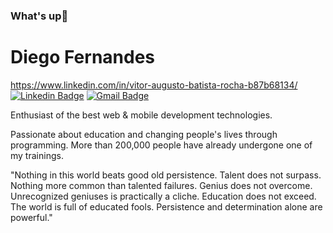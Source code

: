 ### What's up👋

# Diego Fernandes 
https://www.linkedin.com/in/vitor-augusto-batista-rocha-b87b68134/
[![Linkedin Badge](https://icons8.com/icon/44914/linkedin?style=flat-square&logo=Linkedin&logoColor=white&link=https://www.linkedin.com/in/vitor-augusto-batista-rocha-b87b68134/)](https://www.linkedin.com/in/vitor-augusto-batista-rocha-b87b68134/) 
[![Gmail Badge](https://img.shields.io/badge/-diego.schell.f@gmail.com-6633cc?style=flat-square&logo=Gmail&logoColor=white&link=mailto:diego.schell.f@gmail.com)](mailto:diego.schell.f@gmail.com)

Enthusiast of the best web & mobile development technologies.

Passionate about education and changing people's lives through programming. More than 200,000 people have already undergone one of my trainings.

"Nothing in this world beats good old persistence. Talent does not surpass. Nothing more common than talented failures. Genius does not overcome. Unrecognized geniuses is practically a cliche. Education does not exceed. The world is full of educated fools. Persistence and determination alone are powerful."
